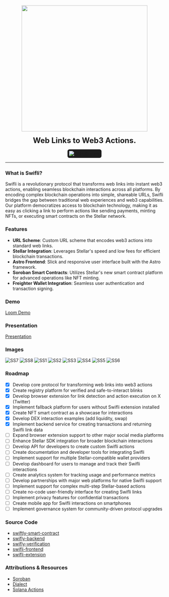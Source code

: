 <p align="center">
<br />
    <img src="https://github.com/hackers-boiz/swifli/blob/main/logos/logo.png?raw=true" width="400" alt=""/>
<br />
</p>
<p align="center"><strong style="font-size: 24px;">Web Links to Web3 Actions.</strong></p>
<p align="center" style="display: flex; justify-content: center; align-items: center;">
    <span style="display: inline-flex; align-items: center; background-color: #1c1c1c; padding: 5px; border-radius: 6px;">
        <img src="https://img.shields.io/github/stars/hackers-boiz/swifli" alt="GitHub stars"/>
    </span>
</p>

---

### What is Swifli?

Swifli is a revolutionary protocol that transforms web links into instant web3 actions, enabling seamless blockchain interactions across all platforms. By encoding complex blockchain operations into simple, shareable URLs, Swifli bridges the gap between traditional web experiences and web3 capabilities. Our platform democratizes access to blockchain technology, making it as easy as clicking a link to perform actions like sending payments, minting NFTs, or executing smart contracts on the Stellar network.

### Features

- **URL Scheme**: Custom URL scheme that encodes web3 actions into standard web links.
- **Stellar Integration**: Leverages Stellar's speed and low fees for efficient blockchain transactions.
- **Astro Frontend**: Slick and responsive user interface built with the Astro framework.
- **Soroban Smart Contracts**: Utilizes Stellar's new smart contract platform for advanced operations like NFT minting.
- **Freighter Wallet Integration**: Seamless user authentication and transaction signing.

### Demo

[Loom Demo](https://swifli.23stud.io/987)

### Presentation

[Presentation](https://www.canva.com/design/DAGTZAzVdAk/jOuua7dD-ja-6QcXNUwSZw/edit?utm_content=DAGTZAzVdAk&utm_campaign=designshare&utm_medium=link2&utm_source=sharebutton)

### Images

![SS7](./screenshots/7-x-liquidity.png)
![SS8](./screenshots/8-x-swap.png)
![SS1](./screenshots/1-x-hacker-nft.png)
![SS2](./screenshots/2-x-increment.png)
![SS3](./screenshots/3-fallback-hacker-nft.png)
![SS4](./screenshots/4-x-tx-hacker-nft.png)
![SS5](./screenshots/5-explorer-hacker-nft.png)
![SS6](./screenshots/6-exst-view.png)

### Roadmap

- [x] Develop core protocol for transforming web links into web3 actions
- [x] Create registry platform for verified and safe-to-interact blinks
- [x] Develop browser extension for link detection and action execution on X (Twitter)
- [x] Implement fallback platform for users without Swifli extension installed
- [x] Create NFT smart contract as a showcase for interactions
- [x] Develop DEX interaction examples (add liquidity, swap)
- [x] Implement backend service for creating transactions and returning Swifli link data
- [ ] Expand browser extension support to other major social media platforms
- [ ] Enhance Stellar SDK integration for broader blockchain interactions
- [ ] Develop API for developers to create custom Swifli actions
- [ ] Create documentation and developer tools for integrating Swifli
- [ ] Implement support for multiple Stellar-compatible wallet providers
- [ ] Develop dashboard for users to manage and track their Swifli interactions
- [ ] Create analytics system for tracking usage and performance metrics
- [ ] Develop partnerships with major web platforms for native Swifli support
- [ ] Implement support for complex multi-step Stellar-based actions
- [ ] Create no-code user-friendly interface for creating Swifli links
- [ ] Implement privacy features for confidential transactions
- [ ] Create mobile app for Swifli interactions on smartphones
- [ ] Implement governance system for community-driven protocol upgrades

### Source Code

- [swiftly-smart-contract](https://github.com/hackers-boiz/swiftly-smart-contract)
- [swifly-backend](https://github.com/hackers-boiz/swifly-backend)
- [swifly-verification](https://github.com/hackers-boiz/swifly-verification)
- [swifli-frontend](https://github.com/hackers-boiz/swifli-frontend)
- [swifli-extension](https://github.com/hackers-boiz/swifli-extension)

### Attributions & Resources

- [Soroban](https://soroban.stellar.org)
- [Dialect](https://docs.dialect.to/documentation/actions/quick-start)
- [Solana Actions](https://solana.com/docs/advanced/actions)
